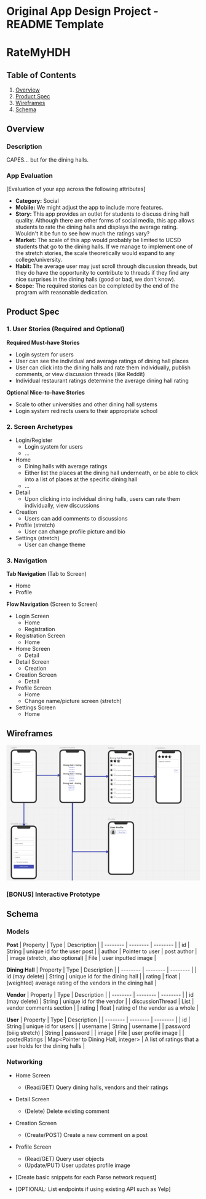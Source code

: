 Original App Design Project - README Template
===

# RateMyHDH

## Table of Contents
1. [Overview](#Overview)
1. [Product Spec](#Product-Spec)
1. [Wireframes](#Wireframes)
2. [Schema](#Schema)

## Overview
### Description
CAPES... but for the dining halls.

### App Evaluation
[Evaluation of your app across the following attributes]
- **Category:** Social
- **Mobile:** We might adjust the app to include more features.
- **Story:** This app provides an outlet for students to discuss dining hall quality. Although there are other forms of social media, this app allows students to rate the dining halls and displays the average rating. Wouldn't it be fun to see how much the ratings vary?
- **Market:** The scale of this app would probably be limited to UCSD students that go to the dining halls. If we manage to implement one of the stretch stories, the scale theoretically would expand to any college/university.
- **Habit:** The average user may just scroll through discussion threads, but they do have the opportunity to contribute to threads if they find any nice surprises in the dining halls (good or bad, we don't know).
- **Scope:** The required stories can be completed by the end of the program with reasonable dedication.

## Product Spec

### 1. User Stories (Required and Optional)

**Required Must-have Stories**

* Login system for users
* User can see the individual and average ratings of dining hall places
* User can click into the dining halls and rate them individually, publish comments, or view discussion threads (like Reddit)
* Individual restaurant ratings determine the average dining hall rating

**Optional Nice-to-have Stories**

* Scale to other universities and other dining hall systems
* Login system redirects users to their appropriate school

### 2. Screen Archetypes

* Login/Register
   * Login system for users
   * ...
* Home
   * Dining halls with average ratings
   * Either list the places at the dining hall underneath, or be able to click into a list of places at the specific dining hall
   * ...
* Detail
    * Upon clicking into individual dining halls, users can rate them individually, view discussions
* Creation
    * Users can add comments to discussions
* Profile (stretch)
    * User can change profile picture and bio
* Settings (stretch)
    * User can change theme

### 3. Navigation

**Tab Navigation** (Tab to Screen)

* Home
* Profile

**Flow Navigation** (Screen to Screen)

* Login Screen
    * Home
    * Registration
* Registration Screen
    * Home
* Home Screen
    * Detail
* Detail Screen
    * Creation
* Creation Screen
    * Detail
* Profile Screen
    * Home
    * Change name/picture screen (stretch)
* Settings Screen
    * Home

## Wireframes
<img src="wireframe_img1.png" width=600>

### [BONUS] Interactive Prototype

## Schema
### Models

**Post**
| Property | Type  | Description |
| -------- | -------- | -------- |
| id       | String   | unique id for the user post |
| author   | Pointer to user | post author |
| image (stretch, also optional) | File | user inputted image |

**Dining Hall**
| Property | Type  | Description |
| -------- | -------- | -------- |
| id (may delete) | String | unique id for the dining hall |
| rating   | float  | (weighted) average rating of the vendors in the dining hall |

**Vendor**
| Property | Type  | Description |
| -------- | -------- | -------- |
| id (may delete) | String | unique id for the vendor |
| discussionThread | List<Post> | vendor comments section |
| rating   | float  | rating of the vendor as a whole |

**User**
| Property | Type  | Description |
| -------- | -------- | -------- |
| id | String | unique id for users |
| username | String | username |
| password (biiig stretch) | String | password |
| image | File | user profile image |
| postedRatings | Map<Pointer to Dining Hall, integer> | A list of ratings that a user holds for the dining halls |

### Networking
- Home Screen
    - (Read/GET) Query dining halls, vendors and their ratings
- Detail Screen
    - (Delete) Delete existing comment
- Creation Screen
    - (Create/POST) Create a new comment on a post
- Profile Screen
    - (Read/GET) Query user objects
    - (Update/PUT) User updates profile image

- [Create basic snippets for each Parse network request]
- [OPTIONAL: List endpoints if using existing API such as Yelp]
